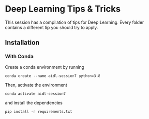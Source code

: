 # Deep Learning Tips & Tricks

This session has a compilation of tips for Deep Learning. Every folder contains a different tip you should try to apply.

## Installation
### With Conda
Create a conda environment by running
```
conda create --name aidl-session7 python=3.8
```
Then, activate the environment
```
conda activate aidl-session7
```
and install the dependencies
```
pip install -r requirements.txt
```